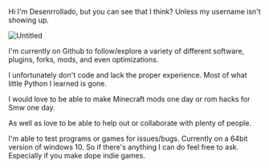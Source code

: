Hi I'm Desenrrollado, but you can see that I think? Unless my username isn't showing up.

![Untitled](https://github.com/Desenrrollado/Desenrrollado/assets/92115460/b4823e70-06fa-4e4c-a8cd-592fc34c32c0)






I'm currently on Github to follow/explore a variety of different software, plugins, forks, mods, and even optimizations.

I unfortunately don't code and lack the proper experience. Most of what little Python I learned is gone. 

I would love to be able to make Minecraft mods one day or rom hacks for Smw one day.

As well as love to be able to help out or collaborate with plenty of people. 

I'm able to test programs or games for issues/bugs. Currently on a 64bit version of windows 10. So if there's anything I can do feel free to ask. Especially if you make dope indie games. 
